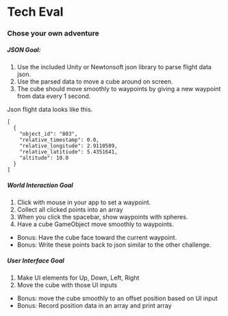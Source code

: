 # Tech Eval
### Chose your own adventure
##### JSON Goal: 
1. Use the included Unity or Newtonsoft json library to parse flight data json.
2. Use the parsed data to move a cube around on screen.
3. The cube should move smoothly to waypoints by giving a new waypoint from data every 1 second.

Json flight data looks like this.
```
[
  {
    "object_id": "803",
    "relative_timestamp": 0.0,
    "relative_longitude": 2.9110509,
    "relative_latitiude": 5.4351641,
    "altitude": 10.0
  }  
]
```

##### World Interaction Goal
1. Click with mouse in your app to set a waypoint.
2. Collect all clicked points into an array
3. When you click the spacebar, show waypoints with spheres.
4. Have a cube GameObject move smoothly to waypoints.
* Bonus: Have the cube face toward the current waypoint.
* Bonus: Write these points back to json similar to the other challenge.


##### User Interface Goal
1. Make UI elements for Up, Down, Left, Right
2. Move the cube with those UI inputs
* Bonus: move the cube smoothly to an offset position based on UI input
* Bonus: Record position data in an array and print array
